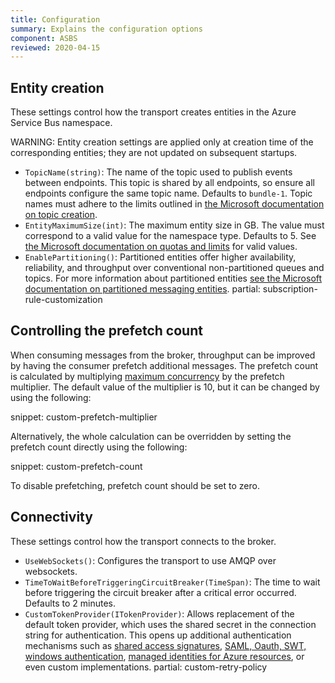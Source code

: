 ```yaml
---
title: Configuration
summary: Explains the configuration options
component: ASBS
reviewed: 2020-04-15
---
```


## Entity creation

These settings control how the transport creates entities in the Azure Service Bus namespace.

WARNING: Entity creation settings are applied only at creation time of the corresponding entities; they are not updated on subsequent startups.

 * `TopicName(string)`: The name of the topic used to publish events between endpoints. This topic is shared by all endpoints, so ensure all endpoints configure the same topic name. Defaults to `bundle-1`. Topic names must adhere to the limits outlined in [the Microsoft documentation on topic creation](https://docs.microsoft.com/en-us/rest/api/servicebus/create-topic).
 * `EntityMaximumSize(int)`: The maximum entity size in GB. The value must correspond to a valid value for the namespace type. Defaults to 5. See [the Microsoft documentation on quotas and limits](https://docs.microsoft.com/en-us/azure/service-bus-messaging/service-bus-quotas) for valid values.
 * `EnablePartitioning()`: Partitioned entities offer higher availability, reliability, and throughput over conventional non-partitioned queues and topics. For more information about partitioned entities [see the Microsoft documentation on partitioned messaging entities](https://docs.microsoft.com/en-us/azure/service-bus-messaging/service-bus-partitioning).
partial: subscription-rule-customization

## Controlling the prefetch count

When consuming messages from the broker, throughput can be improved by having the consumer prefetch additional messages. The prefetch count is calculated by multiplying [maximum concurrency](/nservicebus/operations/tuning.md#tuning-concurrency) by the prefetch multiplier. The default value of the multiplier is 10, but it can be changed by using the following:

snippet: custom-prefetch-multiplier

Alternatively, the whole calculation can be overridden by setting the prefetch count directly using the following:

snippet: custom-prefetch-count

To disable prefetching, prefetch count should be set to zero.
 
## Connectivity

These settings control how the transport connects to the broker.

 * `UseWebSockets()`: Configures the transport to use AMQP over websockets.
 * `TimeToWaitBeforeTriggeringCircuitBreaker(TimeSpan)`: The time to wait before triggering the circuit breaker after a critical error occurred. Defaults to 2 minutes.
 * `CustomTokenProvider(ITokenProvider)`: Allows replacement of the default token provider, which uses the shared secret in the connection string for authentication. This opens up additional authentication mechanisms such as [shared access signatures](https://docs.microsoft.com/en-us/azure/service-bus-messaging/service-bus-sas), [SAML, Oauth, SWT, windows authentication](https://docs.microsoft.com/en-us/dotnet/api/microsoft.servicebus.tokenprovider?view=azure-dotnet), [managed identities for Azure resources](https://docs.microsoft.com/en-us/azure/service-bus-messaging/service-bus-managed-service-identity), or even custom implementations.
partial: custom-retry-policy